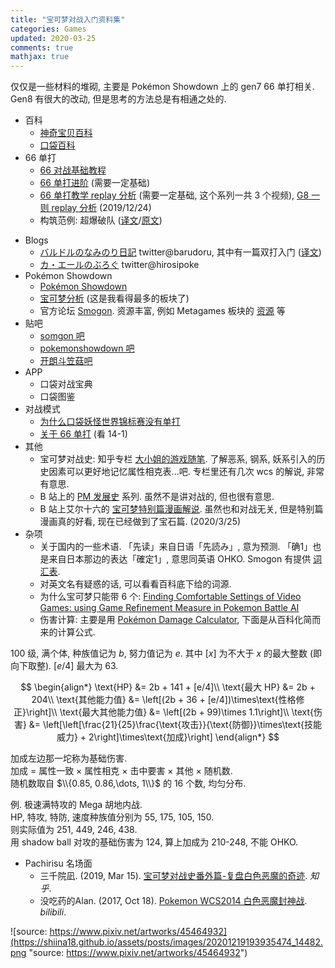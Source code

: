 ```yaml
---
title: "宝可梦对战入门资料集"
categories: Games
updated: 2020-03-25
comments: true
mathjax: true
---
```


仅仅是一些材料的堆砌, 主要是 Pokémon Showdown 上的 gen7 66 单打相关. Gen8 有很大的改动, 但是思考的方法总是有相通之处的.

- 百科
    - [神奇宝贝百科](https://wiki.52poke.com/wiki/%E4%B8%BB%E9%A1%B5)
    - [口袋百科](http://www.pokemon.name/wiki/%E9%A6%96%E9%A1%B5)
- 66 单打
    - [66 对战基础教程](https://yiqixie.com/d/home/fcABLqhwPAERgUsMg00zSXVNz)
    - [66 单打进阶](https://zhuanlan.zhihu.com/p/34888897) (需要一定基础)
    - [66 单打教学 replay 分析](https://www.bilibili.com/video/av20160557?from=search&seid=11234462878193610589) (需要一定基础, 这个系列一共 3 个视频), [G8 一则 replay 分析](https://www.bilibili.com/video/av80472994) (2019/12/24)
    - 构筑范例: 超爆破队 ([译文](https://tieba.baidu.com/p/5492625848?red_tag=3467346667)/[原文](https://www.smogon.com/forums/threads/usum-psyspam-offense-peaked-1-by-btb-ayevon-2100-elo.3623157/))
<!-- more -->
- Blogs
    - [バルドルのなみのり日記](http://barudoru.hatenablog.com/) twitter@barudoru, 其中有一篇双打入门 ([译文](https://tieba.baidu.com/p/4989084112?red_tag=0546073896))
    - [カ・エールのぶろぐ](http://hiromoti.hatenablog.com/) twitter@hirosipoke
- Pokémon Showdown
    - [Pokémon Showdown](https://pokemonshowdown.com/)
    - [宝可梦分析](https://www.smogon.com/dex/sm/pokemon/) (这是我看得最多的板块了)
    - 官方论坛 [Smogon](https://www.smogon.com/forums/). 资源丰富, 例如 Metagames 板块的 [资源](https://www.smogon.com/forums/forums/overused.387/?prefix_id=181) 等
- 贴吧
    - [somgon 吧](https://tieba.baidu.com/f?kw=smogon&ie=utf-8&tp=0)
    - [pokemonshowdown 吧](https://tieba.baidu.com/f?kw=pokemonshowdown)
    - [开朗斗笠菇吧](https://tieba.baidu.com/f?kw=%E5%BC%80%E6%9C%97%E6%96%97%E7%AC%A0%E8%8F%87&ie=utf-8&tab=main)
- APP
    - 口袋对战宝典
    - 口袋图鉴
- 对战模式
    - [为什么口袋妖怪世界锦标赛没有单打](https://www.zhihu.com/question/24985569/answer/81853292?tdsourcetag=s_pcqq_aiomsg)
    - [关于 66 单打](https://www.zhihu.com/question/49561076/answer/117070939) (看 14-1)
-  其他
    - 宝可梦对战史: 知乎专栏 [大小姐的游戏随笔](https://zhuanlan.zhihu.com/c_29687970). 了解恶系, 钢系, 妖系引入的历史因素可以更好地记忆属性相克表...吧. 专栏里还有几次 wcs 的解说, 非常有意思.
    - B 站上的 [PM 发展史](https://www.bilibili.com/video/av23225621) 系列. 虽然不是讲对战的, 但也很有意思.
    - B 站上艾尔十六的 [宝可梦特别篇漫画解说](https://www.bilibili.com/video/BV1tK4y1C7Sd). 虽然也和对战无关, 但是特别篇漫画真的好看, 现在已经做到了宝石篇. (2020/3/25)
- 杂项
    - 关于国内的一些术语. 「先读」来自日语「先読み」, 意为预测. 「确1」也是来自日本那边的表达「確定1」, 意思同英语 OHKO. Smogon 有提供 [词汇表](https://www.smogon.com/dp/articles/pokemon_dictionary).
    - 对英文名有疑惑的话, 可以看看百科底下给的词源.
    - 为什么宝可梦只能带 6 个: [Finding Comfortable Settings of Video Games: using Game Refinement Measure in Pokemon Battle AI](https://www.researchgate.net/publication/309476022_Finding_Comfortable_Settings_of_Video_Games_using_Game_Refinement_Measure_in_Pokemon_Battle_AI)
    - 伤害计算: 主要是用 [Pokémon Damage Calculator](https://pokemonshowdown.com/damagecalc/), 下面是从百科化简而来的计算公式.

100 级, 满个体, 种族值记为 $b$, 努力值记为 $e$. 其中 $[x]$ 为不大于 $x$ 的最大整数 (即向下取整). $[e/4]$ 最大为 63.

$$
\begin{align*}
\text{HP} &= 2b + 141 + [e/4]\\
\text{最大 HP} &= 2b + 204\\
\text{其他能力值} &= \left[(2b + 36 + [e/4])\times\text{性格修正}\right]\\
\text{最大其他能力值} &= \left[(2b + 99)\times 1.1\right]\\
\text{伤害} &= \left[\left[\frac{21}{25}\frac{\text{攻击}}{\text{防御}}\times\text{技能威力} + 2\right]\times\text{加成}\right]
\end{align*}
$$

加成左边那一坨称为基础伤害.  
加成 = 属性一致 × 属性相克 × 击中要害 × 其他 × 随机数.  
随机数取自 $\\{0.85, 0.86,\dots, 1\\}$ 的 16 个数, 均匀分布.

例. 极速满特攻的 Mega 胡地内战.  
HP, 特攻, 特防, 速度种族值分别为 55, 175, 105, 150.  
则实际值为 251, 449, 246, 438.  
用 shadow ball 对攻的基础伤害为 124, 算上加成为 210-248, 不能 OHKO.

- Pachirisu 名场面
    - 三千院凪. (2019, Mar 15). [宝可梦对战史番外篇-复盘白色恶魔的奇迹](https://zhuanlan.zhihu.com/p/59312357). *知乎*.
    - 没吃药的Alan. (2017, Oct 18). [Pokemon WCS2014 白色恶魔封神战](https://www.bilibili.com/video/BV1Mx411M7pT). *bilibili*.
    
![source: https://www.pixiv.net/artworks/45464932](https://shiina18.github.io/assets/posts/images/20201219193935474_14482.png "source: https://www.pixiv.net/artworks/45464932")